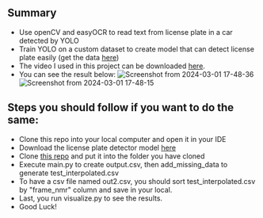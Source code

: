 ## Summary
- Use openCV and easyOCR to read text from license plate in a car detected by YOLO
- Train YOLO on a custom dataset to create model that can detect license plate easily (get the data [here](https://universe.roboflow.com/roboflow-universe-projects/license-plate-recognition-rxg4e/dataset/4))
- The video I used in this project can be downloaded [here](https://drive.google.com/file/d/12sBfgLICdQEnDSOkVFZiJuUE6d3BeanT/view?usp=sharing).
- You can see the result below: 
![Screenshot from 2024-03-01 17-48-36](https://github.com/vuniem131104/License-Plate-Recognition/assets/124224840/72b98f4c-36e7-4e06-ac28-cf60ff25c676)
![Screenshot from 2024-03-01 17-48-15](https://github.com/vuniem131104/License-Plate-Recognition/assets/124224840/70a337d1-99cf-4cc2-a3b6-91f2b5c19c34)
## Steps you should follow if you want to do the same: 
- Clone this repo into your local computer and open it in your IDE
- Download the license plate detector model [here](https://drive.google.com/file/d/114gq0wJI5yPzBKDUEPR1NMbeaqqpEdVl/view?usp=sharing)
- Clone [this repo](https://github.com/abewley/sort) and put it into the folder you have cloned
- Execute main.py to create output.csv, then add_missing_data to generate test_interpolated.csv
- To have a csv file named out2.csv, you should sort test_interpolated.csv by "frame_nmr" column and save in your local.
- Last, you run visualize.py to see the results.
- Good Luck!
